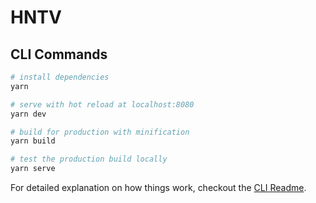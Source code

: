 # HNTV

## CLI Commands

``` bash
# install dependencies
yarn

# serve with hot reload at localhost:8080
yarn dev

# build for production with minification
yarn build

# test the production build locally
yarn serve
```

For detailed explanation on how things work, checkout the [CLI Readme](https://github.com/developit/preact-cli/blob/master/README.md).
